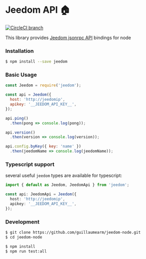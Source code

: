 # Jeedom API :house:
[![CircleCI branch](https://img.shields.io/circleci/project/github/guillaumearm/handle-io/master.svg)](https://circleci.com/gh/guillaumearm/handle-io)

This library provides [Jeedom jsonrpc API](https://jeedom.github.io/core/en_US/jsonrpc_api) bindings for node

### Installation
```bash
$ npm install --save jeedom
```

### Basic Usage

```js
const Jeedom = require('jeedom');

const api = Jeedom({
  host: 'http://jeedomip',
  apikey: '__JEEDOM_API_KEY__',
});

api.ping()
  .then(pong => console.log(pong));

api.version()
  .then(version => console.log(version));

api.config.byKey({ key: 'name' })
  .then(jeedomName => console.log(jeedomName));
```

### Typescript support
several useful `jeedom`  types are available for typescript:
```typescript
import { default as Jeedom, JeedomApi } from 'jeedom';

const api: JeedomApi = Jeedom({
  host: 'http://jeedomip',
  apikey: '__JEEDOM_API_KEY__',
});
```

### Development
```bash
$ git clone https://github.com/guillaumearm/jeedom-node.git
$ cd jeedom-node

$ npm install
$ npm run test:all
```
